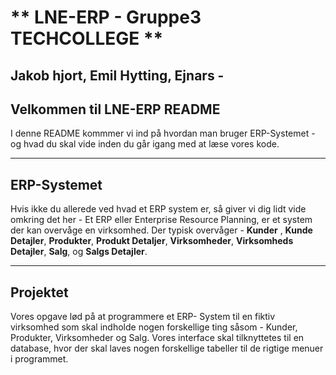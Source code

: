 # ** LNE-ERP - Gruppe3 TECHCOLLEGE ** 
Jakob hjort, Emil Hytting, Ejnars - 
-----------------------------------------------------------------------------

## Velkommen til LNE-ERP README 
I denne README kommmer vi ind på hvordan man bruger ERP-Systemet - 
og hvad du skal vide inden du går igang med at læse vores kode. 

-----------------------------------------------------------------------------

## ERP-Systemet
Hvis ikke du allerede ved hvad et ERP system er, så giver vi dig lidt vide omkring det her - 
Et ERP eller Enterprise Resource Planning, er et system der kan overvåge en virksomhed. Der typisk overvåger - 
**Kunder** , **Kunde Detajler**, **Produkter**, **Produkt Detaljer**, **Virksomheder**, **Virksomheds Detajler**, **Salg**, og **Salgs Detajler**. 

-----------------------------------------------------------------------------
## Projektet 
Vores opgave lød på at programmere et ERP- System til en fiktiv virksomhed som skal indholde nogen forskellige ting såsom - 
Kunder, Produkter, Virksomheder og Salg. Vores interface skal tilknyttetes til en database, hvor der skal laves nogen forskellige tabeller til de rigtige menuer i programmet. 






